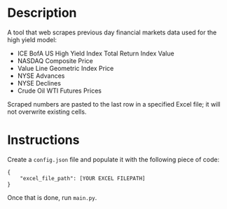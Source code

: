 # Description
A tool that web scrapes previous day financial markets data used for the high yield model:
* ICE BofA US High Yield Index Total Return Index Value
* NASDAQ Composite Price
* Value Line Geometric Index Price
* NYSE Advances
* NYSE Declines
* Crude Oil WTI Futures Prices 

Scraped numbers are pasted to the last row in a specified Excel file; it will not overwrite existing cells.

# Instructions
Create a ```config.json``` file and populate it with the following piece of code:
```
{
    "excel_file_path": [YOUR EXCEL FILEPATH]
}  
```
Once that is done, run ```main.py```.
